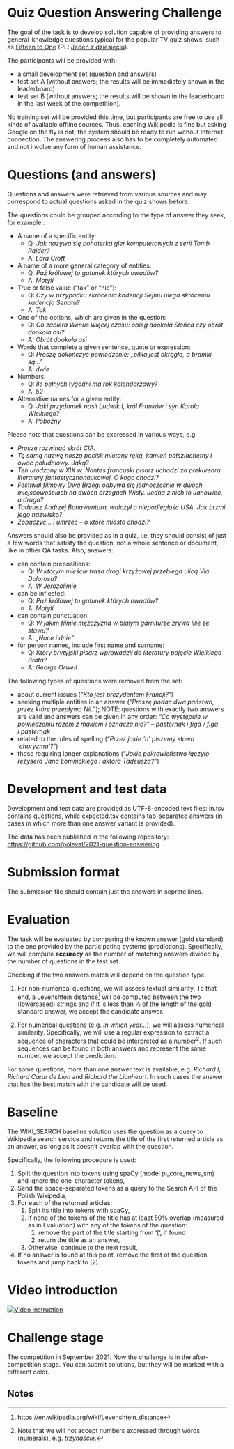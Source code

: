 # Quiz Question Answering Challenge

The goal of the task is to develop solution capable of providing answers to general-knowledge questions typical for  the popular TV quiz shows, such as [Fifteen to One](https://en.wikipedia.org/wiki/Fifteen_to_One) (PL: [Jeden z dziesięciu](https://pl.wikipedia.org/wiki/Jeden_z_dziesi%C4%99ciu)).

The participants will be provided with:

*   a small development set (question and answers)
*   test set A (without answers; the results will be immediately shown in the leaderboard)
*   test set B (without answers; the results will be shown in the leaderboard in the last week of the competition).

No training set will be provided this time, but participants are free to use all kinds of available offline sources. Thus, caching Wikipedia is fine but asking Google on the fly is not; the system should be ready to run without Internet connection. The answering process also has to be completely automated and not involve any form of human assistance.

# Questions (and answers)
Questions and answers were retrieved from various sources and may correspond to actual questions asked in the quiz shows before.

The questions could be grouped according to the type of answer they seek, for example::

*   A name of a specific entity:
    *   Q: _Jak nazywa się bohaterka gier komputerowych z serii Tomb Raider?_
    *   A: _Lara Croft_
*   A name of a more general category of entities:
    *   Q: _Paź królowej to gatunek których owadów?_
    *   A: _Motyli_
*   True or false value (“tak” or “nie”):
    *   Q: _Czy w przypadku skrócenia kadencji Sejmu ulega skróceniu kadencja Senatu?_
    *   A: _Tak_
*   One of the options, which are given in the question:
    *   Q: _Co zabiera Wenus więcej czasu: obieg dookoła Słońca czy obrót dookoła osi?_
    *   A: _Obrót dookoła osi_
*   Words that complete a given sentence, quote or expression:
    *   Q: _Proszę dokończyć powiedzenie: „piłka jest okrągła, a bramki są…”_
    *   A: _dwie_
*   Numbers:
    *   Q: _Ile pełnych tygodni ma rok kalendarzowy?_
    *   A: _52_
*   Alternative names for a given entity:
    *   Q: _Jaki przydomek nosił Ludwik I, król Franków i syn Karola Wielkiego?_
    *   A: _Pobożny_

Please note that questions can be expressed in various ways, e.g.

*   _Proszę rozwinąć skrót CIA._
*   _Tę samą nazwę noszą pocisk miotany ręką, kamień półszlachetny i owoc południowy. Jaką?_
*   _Ten urodzony w XIX w. Nantes francuski pisarz uchodzi za prekursora literatury fantastycznonaukowej. O kogo chodzi?_
*   _Festiwal filmowy Dwa Brzegi odbywa się jednocześnie w dwóch miejscowościach na dwóch brzegach Wisły. Jedna z nich to Janowiec, a druga?_
*   _Tadeusz Andrzej Bonawentura, walczył o niepodległość USA. Jak brzmi jego nazwisko?_
*   _Zobaczyć... i umrzeć – o które miasto chodzi?_

Answers should also be provided as in a quiz, i.e. they should consist of just a few words that satisfy the question, not a whole sentence or document, like in other QA tasks. Also, answers:

*   can contain prepositions:
    *   Q: _W którym mieście trasa drogi krzyżowej przebiega ulicą Via Dolorosa?_
    *   A: _W Jerozolimie_
*   can be inflected:
    *   Q: _Paź królowej to gatunek których owadów?_
    *   A: _Motyli_
*   can contain punctuation:
    *   Q: _W jakim filmie mężczyzna w białym garniturze zrywa lilie ze stawu?_
    *   A: _„Noce i dnie”_
*   for person names, include first name and surname:
    *   Q: _Który brytyjski pisarz wprowadził do literatury pojęcie Wielkiego Brata?_
    *   A: _George Orwell_

The following types of questions were removed from the set:

*   about current issues (“_Kto jest prezydentem Francji?_”)
*   seeking multiple entities in an answer (“_Proszę podać dwa państwa, przez które przepływa Nil._”); NOTE: questions with exactly two answers are valid and answers can be given in any order: _“Co występuje w powiedzeniu razem z makiem i oznacza nic?” – pasternak i figa / figa i pasternak_
*   related to the rules of spelling (“_Przez jakie ‘h’ piszemy słowo ‘charyzma’?_”)
*   those requiring longer explanations (“_Jakie pokrewieństwo łączyło reżysera Jana Łomnickiego i aktora Tadeusza?_")


# Development and test data
Development and test data are provided as UTF-8-encoded text files: in.tsv contains questions, while expected.tsv contains tab-separated answers (in cases in which more than one answer variant is provided).

The data has been published in the following repository: https://github.com/poleval/2021-question-answering

# Submission format
The submission file should contain just the answers in seprate lines.

# Evaluation
The task will be evaluated by comparing the known answer (gold standard) to the one provided by the participating systems (predictions). Specifically, we will compute **accuracy** as the number of matching answers divided by the number of questions in the test set.

Checking if the two answers match will depend on the question type:

1. For non-numerical questions, we will assess textual similarity. To that end, a Levenshtein distance[^1] will be computed between the two (lowercased) strings and if it is less than ½ of the length of the gold standard answer, we accept the candidate answer.

2. For numerical questions (e.g. _In which year…_), we will assess numerical similarity. Specifically, we will use a regular expression to extract a sequence of characters that could be interpreted as a number[^2]. If such sequences can be found in both answers and represent the same number, we accept the prediction.

For some questions, more than one answer text is available, e.g. _Richard I_, _Richard Cœur de Lion_ and _Richard the Lionheart_. In such cases the answer that has the best match with the candidate will be used.


# Baseline
The WIKI_SEARCH baseline solution uses the question as a query to Wikipedia search service and returns the title of the first returned article as an answer, as long as it doesn’t overlap with the question.

Specifically, the following procedure is used:

1. Split the question into tokens using spaCy (model pl_core_news_sm) and ignore the one-character tokens,
1. Send the space-separated tokens as a query to the Search API of the Polish Wikipedia,
1. For each of the returned articles:
   1. Split its title into tokens with spaCy,
   1. If none of the tokens of the title has at least 50% overlap (measured as in Evaluation) with any of the tokens of the question:
      1. remove the part of the title starting from ‘(‘, if found
      1. return the title as an answer,
   1. Otherwise, continue to the next result,
1. If no answer is found at this point, remove the first of the question tokens and jump back to (2).

# Video introduction

[![Video instruction](http://img.youtube.com/vi/Uau1x-oFyuM/0.jpg)](http://www.youtube.com/watch?v=Uau1x-oFyuM "Video instruction")

# Challenge stage

The competition in September 2021. Now the challenge is in the after-competition stage. You can submit solutions,
but they will be marked with a different color.

## Notes

[^1]:

     https://en.wikipedia.org/wiki/Levenshtein_distance

[^2]:

     Note that we will not accept numbers expressed through words (numerals), e.g. _trzynaście_.
